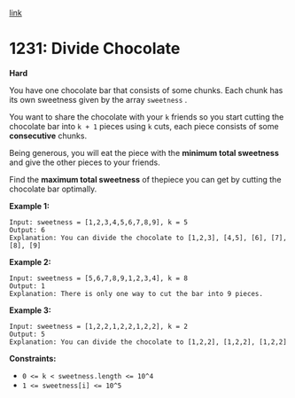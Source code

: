 [link](https://leetcode.com/problems/divide-chocolate/)

# 1231: Divide Chocolate

**Hard**

You have one chocolate bar that consists of some chunks. Each chunk has its own sweetness given by the array `sweetness` .

You want to share the chocolate with your `k` friends so you start cutting the chocolate bar into `k + 1` pieces using `k` cuts, each piece consists of some **consecutive** chunks.

Being generous, you will eat the piece with the **minimum total sweetness** and give the other pieces to your friends.

Find the **maximum total sweetness** of thepiece you can get by cutting the chocolate bar optimally.

**Example 1:**

```
Input: sweetness = [1,2,3,4,5,6,7,8,9], k = 5
Output: 6
Explanation: You can divide the chocolate to [1,2,3], [4,5], [6], [7], [8], [9]
```

**Example 2:**

```
Input: sweetness = [5,6,7,8,9,1,2,3,4], k = 8
Output: 1
Explanation: There is only one way to cut the bar into 9 pieces.
```

**Example 3:**

```
Input: sweetness = [1,2,2,1,2,2,1,2,2], k = 2
Output: 5
Explanation: You can divide the chocolate to [1,2,2], [1,2,2], [1,2,2]
```

**Constraints:**

- `0 <= k < sweetness.length <= 10^4`
- `1 <= sweetness[i] <= 10^5`
